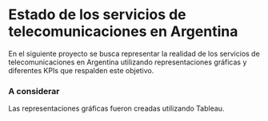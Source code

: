 # Estado de los servicios de telecomunicaciones en Argentina

En el siguiente proyecto se busca representar la realidad de los servicios de telecomunicaciones en Argentina utilizando representaciones gráficas y diferentes KPIs que respalden este objetivo.

### A considerar
Las representaciones gráficas fueron creadas utilizando Tableau.